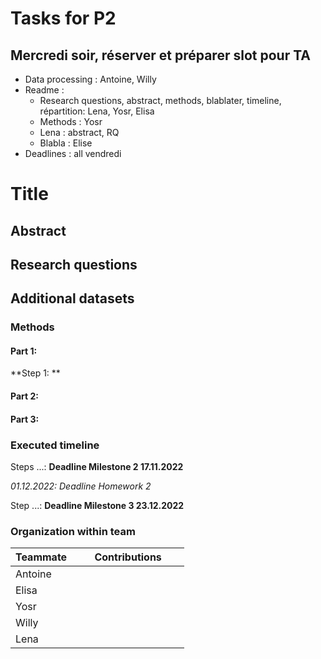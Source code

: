 # Tasks for P2
## Mercredi soir, réserver et préparer slot pour TA
- Data processing : Antoine, Willy
- Readme :
  - Research questions, abstract, methods, blablater, timeline, répartition: Lena, Yosr, Elisa
  - Methods : Yosr
  - Lena : abstract, RQ
  - Blabla : Elise
- Deadlines : all vendredi  

# Title

## Abstract

## Research questions

## Additional datasets

### Methods

#### Part 1: 

**Step 1: ** 

#### Part 2:

#### Part 3: 


### Executed timeline

Steps ...: **Deadline Milestone 2 17.11.2022**

*01.12.2022: Deadline Homework 2*

Step ...: **Deadline Milestone 3 23.12.2022**

### Organization within team

<table class="tg" style="table-layout: fixed; width: 342px">
<colgroup>
<col style="width: 16px">
<col style="width: 180px">
</colgroup>
<thead>
  <tr>
    <th class="tg-0lax">Teammate</th>
    <th class="tg-0lax">Contributions</th>
  </tr>
</thead>
<tbody>
  <tr>
    <td class="tg-0lax">Antoine </td>
    <td class="tg-0lax"> 
  </tr>
  <tr>
    <td class="tg-0lax">Elisa </td>
    <td class="tg-0lax"> 
  </tr>
  <tr>
    <td class="tg-0lax">Yosr</td>
    <td class="tg-0lax"> 
  </tr>
  <tr>
    <td class="tg-0lax">Willy</td>
    <td class="tg-0lax"> 
  </tr>
  <tr>
    <td class="tg-0lax">Lena</td>
    <td class="tg-0lax">
  </tr>
</tbody>
</table>
